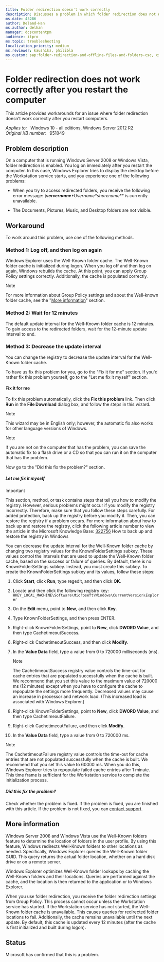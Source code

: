 ```yaml
---
title: Folder redirection doesn't work correctly
description: Discusses a problem in which folder redirection does not work correctly after you restart a Windows Server 2008-based computer or a Windows Vista-based computer. A workaround is provided.
ms.date: 45286
author: Deland-Han
ms.author: delhan
manager: dcscontentpm
audience: itpro
ms.topic: troubleshooting
localization_priority: medium
ms.reviewer: kaushika, philibla
ms.custom: sap:folder-redirection-and-offline-files-and-folders-csc, csstroubleshoot
---
```

# Folder redirection does not work correctly after you restart the computer

This article provides workarounds for an issue where folder redirection doesn't work correctly after you restart computers.

_Applies to:_ &nbsp; Windows 10 - all editions, Windows Server 2012 R2  
_Original KB number:_ &nbsp; 951049

## Problem description

On a computer that is running Windows Server 2008 or Windows Vista, folder redirection is enabled. You log on immediately after you restart the computer. In this case, Windows Explorer tries to display the desktop before the Workstation service starts, and you experience one of the following problems:

- When you try to access redirected folders, you receive the following error message: **\\**servername**\**Username**\**sharename**** is currently unavailable.

- The Documents, Pictures, Music, and Desktop folders are not visible.

## Workaround

To work around this problem, use one of the following methods.

### Method 1: Log off, and then log on again

Windows Explorer uses the Well-Known folder cache. The Well-Known folder cache is initialized during logon. When you log off and then log on again, Windows rebuilds the cache. At this point, you can apply Group Policy settings correctly. Additionally, the cache is populated correctly.

> [!NOTE]
> For more information about Group Policy settings and about the Well-known folder cache, see the "[More information](#more-information)" section.

### Method 2: Wait for 12 minutes

The default update interval for the Well-Known folder cache is 12 minutes. To gain access to the redirected folders, wait for the 12-minute update interval to end.

### Method 3: Decrease the update interval

You can change the registry to decrease the update interval for the Well-Known folder cache.

To have us fix this problem for you, go to the "Fix it for me" section. If you'd rather fix this problem yourself, go to the "Let me fix it myself" section.

#### Fix it for me

To fix this problem automatically, click the
 **Fix this problem** link. Then click
 **Run** in the
 **File Download** dialog box, and follow the steps in this wizard.

> [!NOTE]
> This wizard may be in English only; however, the automatic fix also works for other language versions of Windows.

> [!NOTE]
> If you are not on the computer that has the problem, you can save the automatic fix to a flash drive or a CD so that you can run it on the computer that has the problem.

Now go to the "Did this fix the problem?" section.

##### Let me fix it myself

> [!IMPORTANT]
> This section, method, or task contains steps that tell you how to modify the registry. However, serious problems might occur if you modify the registry incorrectly. Therefore, make sure that you follow these steps carefully. For added protection, back up the registry before you modify it. Then, you can restore the registry if a problem occurs. For more information about how to back up and restore the registry, click the following article number to view the article in the Microsoft Knowledge Base: [322756](https://support.microsoft.com/help/322756) How to back up and restore the registry in Windows  

You can decrease the update interval for the Well-Known folder cache by changing two registry values for the KnownFolderSettings subkey. These values control the intervals that are used to update the Well-Known folder cache, based on the success or failure of queries. By default, there is no KnownFolderSettings subkey. Instead, you must create this subkey. To create the KnownFolderSettings subkey and its values, follow these steps:

1. Click **Start**, click **Run**, type regedit, and then click **OK**.
2. Locate and then click the following registry key: `HKEY_LOCAL_MACHINE\Software\Microsoft\Windows\CurrentVersion\Explorer` 
3. On the **Edit** menu, point to **New**, and then click **Key**.
4. Type KnownFolderSettings, and then press ENTER.
5. Right-click KnownFolderSettings, point to **New**, click **DWORD Value**, and then type CachetimeoutSuccess.
6. Right-click CachetimeoutSuccess, and then click **Modify**.
7. In the **Value Data** field, type a value from 0 to 720000 milliseconds (ms).

    > [!NOTE]
    > The CachetimeoutSuccess registry value controls the time-out for cache entries that are populated successfully when the cache is built. We recommend that you set this value to the maximum value of 720000 ms (12 minutes) except when you have to configure the cache to repopulate the settings more frequently. Decreased values may cause an increase in processor and network load. (This increased load is associated with Windows Explorer.)
8. Right-click KnownFolderSettings, point to **New**, click **DWORD Value**, and then type CachetimeoutFailure.
9. Right-click CachetimeoutFailure, and then click **Modify**.
10. In the **Value Data** field, type a value from 0 to 720000 ms.

> [!NOTE]
> The CachetimeoutFailure registry value controls the time-out for cache entries that are not populated successfully when the cache is built. We recommend that you set this value to 60000 ms. When you do this, Windows Explorer tries to repopulate failed cache entries after 1 minute. This time frame is sufficient for the Workstation service to complete the initialization process.

##### Did this fix the problem?

Check whether the problem is fixed. If the problem is fixed, you are finished with this article. If the problem is not fixed, you can [contact support](https://support.microsoft.com/contactus/).

## More information

Windows Server 2008 and Windows Vista use the Well-Known folders feature to determine the location of folders in the user profile. By using this feature, Windows redirects Well-Known folders to other locations as needed. Specifically, Windows Explorer queries the Well-Known folder GUID. This query returns the actual folder location, whether on a hard disk drive or on a remote server.

Windows Explorer optimizes Well-Known folder lookups by caching the Well-Known folders and their locations. Queries are performed against the cache, and the location is then returned to the application or to Windows Explorer.

When you use folder redirection, you receive the folder redirection settings from Group Policy. This process cannot occur unless the Workstation service has started. If the Workstation service has not started, the Well-Known folder cache is unavailable. This causes queries for redirected folder locations to fail. Additionally, the cache remains unavailable until the next update. By default, this cache is updated every 12 minutes (after the cache is first initialized and built during logon).

## Status

Microsoft has confirmed that this is a problem.
